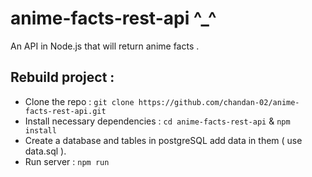 # anime-facts-rest-api ^_^

An API in Node.js that will return anime facts .

## Rebuild project :
- Clone the repo : `git clone https://github.com/chandan-02/anime-facts-rest-api.git`
- Install necessary dependencies : `cd anime-facts-rest-api` & `npm install`
- Create a database and tables in postgreSQL add data in them ( use data.sql  ).
- Run server :  `npm run` 
